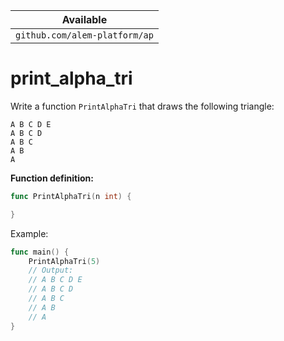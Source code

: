 | Available                     |
| ----------------------------- |
| `github.com/alem-platform/ap` |

# print_alpha_tri

Write a function `PrintAlphaTri` that draws the following triangle:

```
A B C D E
A B C D
A B C
A B
A
```

**Function definition:**

```go
func PrintAlphaTri(n int) {

}
```

Example:

```go
func main() {
    PrintAlphaTri(5)
    // Output:
    // A B C D E
    // A B C D
    // A B C
    // A B
    // A
}
```
